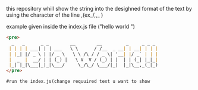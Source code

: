 this repository whill show the string into the desighned format of the text by using the character of the line ,(ex_/,\,_ )

example given inside the index.js file ("hello world ")





```markdown
<pre>
  _   _      _ _        __        __         _     _ _ _
 | | | | ___| | | ___   \ \      / /__  _ __| | __| | | |
 | |_| |/ _ \ | |/ _ \   \ \ /\ / / _ \| '__| |/ _` | | |
 |  _  |  __/ | | (_) |   \ V  V / (_) | |  | | (_| |_|_|
 |_| |_|\___|_|_|\___/     \_/\_/ \___/|_|  |_|\__,_(_|_)
</pre>

#run the index.js(change requuired text u want to show
